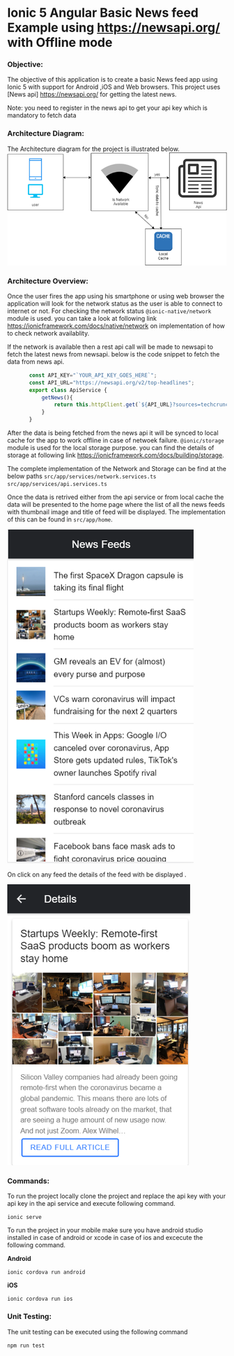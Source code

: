 # Ionic 5 Angular Basic News feed Example using https://newsapi.org/ with Offline mode
### Objective:

The objective of this application is to create a basic News feed app using Ionic 5 with support for Android ,iOS and Web browsers. This project uses [News api] https://newsapi.org/ for getting the latest news. 

Note: you need to register in the news api to get your api key which is mandatory to fetch data

### Architecture Diagram:

The Architecture diagram for the project is illustrated below.
![Image of Architecture](/images/architecute.png)

### Architecture Overview:
Once the user fires the app using his smartphone or using web browser the application will look for the network status as the user is able to connect to internet or not. For checking the network status `@ionic-native/network` module is used. you can take a look at following link https://ionicframework.com/docs/native/network on implementation of how to check network availablity.

 If the network is available then a rest api call will be made to newsapi to fetch the latest news from newsapi. below is the code snippet to fetch the data from news api.
 ```javascript
        const API_KEY="`YOUR_API_KEY_GOES_HERE`";
        const API_URL="https://newsapi.org/v2/top-headlines";
        export class ApiService {
            getNews(){
                return this.httpClient.get(`${API_URL}?sources=techcrunch&apiKey=${API_KEY}`);
            }
        }    
 ```
After the data is being fetched from the news api it will be synced to local cache for the app to work offline in case of netwoek failure. `@ionic/storage` module is used for the local storage purpose. you can find the details of storage at following link https://ionicframework.com/docs/building/storage.

The complete implementation of the Network and Storage can be find at the below paths 
`src/app/services/network.services.ts`
`src/app/services/api.services.ts`

Once the data is retrived either from the api service or from local cache the data will be presented to the home page where the list of all the news feeds with thumbnail image and title of feed will be displayed. The implementation of this can be found in 
`src/app/home`.

![Image of page1](/images/page1.PNG)

On click on any feed the details of the feed with be displayed .

![Image of page1](/images/page2.PNG)

### Commands:

To run the project locally clone the project and replace the api key with your api key in the api service and execute following command.

    ionic serve
    
To run the project in your mobile make sure you have android studio installed in case of android or xcode in case of ios and excecute the following command.

**Android**

    ionic cordova run android

**iOS**    

    ionic cordova run ios

### Unit Testing:

The unit testing can be executed using the following command

    npm run test


